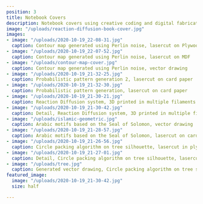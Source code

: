 ```yaml
---
position: 3
title: Notebook Covers
description: Notebook covers using creative coding and digital fabrication
image: "/uploads/reaction-diffusion-book-cover.jpg"
images:
- image: "/uploads/2020-10-19_22-08-31.jpg"
  caption: Contour map generated using Perlin noise, lasercut on Plywood
- image: "/uploads/2020-10-19_22-07-52.jpg"
  caption: Contour map generated using Perlin noise, lasercut on MDF
- image: "/uploads/contour-map-cover.jpg"
  caption: Contour map generated using Perlin noise, vector drawing
- image: "/uploads/2020-10-19_21-32-25.jpg"
  caption: Probabilistic pattern generation 2, lasercut on card paper
- image: "/uploads/2020-10-19_21-32-30.jpg"
  caption: Probabilistic pattern generation, lasercut on card paper
- image: "/uploads/2020-10-19_21-30-21.jpg"
  caption: Reaction Diffusion system, 3D printed in multiple filaments
- image: "/uploads/2020-10-19_21-30-42.jpg"
  caption: Detail, Reaction Diffusion system, 3D printed in multiple filaments
- image: "/uploads/islamic-geometric.jpg"
  caption: Arabic motifs based on the Seal of Solomon, vector drawing
- image: "/uploads/2020-10-19_21-28-57.jpg"
  caption: Arabic motifs based on the Seal of Solomon, lasercut on card
- image: "/uploads/2020-10-19_21-26-56.jpg"
  caption: Circle packing algorithm on tree silhouette, lasercut in plywood
- image: "/uploads/2020-10-19_21-27-01.jpg"
  caption: Detail, Circle packing algorithm on tree silhouette, lasercut in plywood
- image: "/uploads/tree.jpg"
  caption: Generated vector drawing, Circle packing algorithm on tree silhouette
featured_image:
  image: "/uploads/2020-10-19_21-30-42.jpg"
  size: half

---
```

